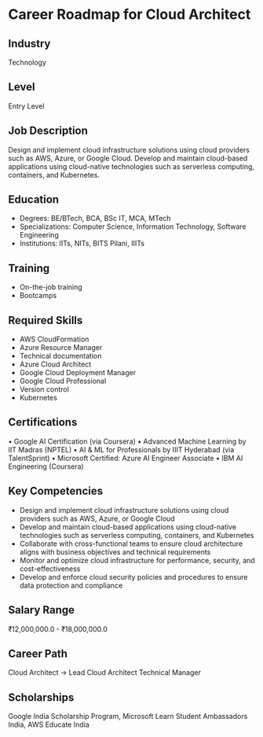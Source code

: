 # Career Roadmap for Cloud Architect

## Industry
Technology

## Level
Entry Level

## Job Description
Design and implement cloud infrastructure solutions using cloud providers such as AWS, Azure, or Google Cloud. Develop and maintain cloud-based applications using cloud-native technologies such as serverless computing, containers, and Kubernetes.

## Education
- Degrees: BE/BTech, BCA, BSc IT, MCA, MTech
- Specializations: Computer Science, Information Technology, Software Engineering
- Institutions: IITs, NITs, BITS Pilani, IIITs

## Training
- On-the-job training
- Bootcamps

## Required Skills
* AWS CloudFormation
* Azure Resource Manager
* Technical documentation
* Azure Cloud Architect
* Google Cloud Deployment Manager
* Google Cloud Professional
* Version control
* Kubernetes

## Certifications
• Google AI Certification (via Coursera)
• Advanced Machine Learning by IIT Madras (NPTEL)
• AI & ML for Professionals by IIIT Hyderabad (via TalentSprint)
• Microsoft Certified: Azure AI Engineer Associate
• IBM AI Engineering (Coursera)

## Key Competencies
* Design and implement cloud infrastructure solutions using cloud providers such as AWS, Azure, or Google Cloud
* Develop and maintain cloud-based applications using cloud-native technologies such as serverless computing, containers, and Kubernetes
* Collaborate with cross-functional teams to ensure cloud architecture aligns with business objectives and technical requirements
* Monitor and optimize cloud infrastructure for performance, security, and cost-effectiveness
* Develop and enforce cloud security policies and procedures to ensure data protection and compliance

## Salary Range
₹12,000,000.0 - ₹18,000,000.0

## Career Path
Cloud Architect -> Lead Cloud Architect Technical Manager

## Scholarships
Google India Scholarship Program, Microsoft Learn Student Ambassadors India, AWS Educate India